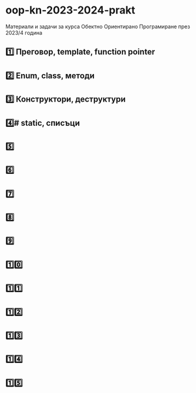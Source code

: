 # oop-kn-2023-2024-prakt
Материали и задачи за курса Обектно Ориентирано Програмиране през 2023/4 година

## [1️⃣](week_01/) Преговор, template, function pointer
## [2️⃣](week_02/) Enum, class, методи
## [3️⃣](week_03/) Конструктори, деструктури
## [4️⃣](week_04/)# static, списъци
## [5️⃣](week_05/)
## [6️⃣](week_06/)
## [7️⃣](week_07/)
## [8️⃣](week_08/)
## [9️⃣](week_09/)
## [1️⃣0️⃣](week_10/)
## [1️⃣1️⃣](week_11/)
## [1️⃣2️⃣](week_12/)
## [1️⃣3️⃣](week_13/)
## [1️⃣4️⃣](week_14/)
## [1️⃣5️⃣](week_15/)
